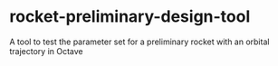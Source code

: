 # rocket-preliminary-design-tool
A tool to test the parameter set for a preliminary rocket with an orbital trajectory in Octave




